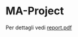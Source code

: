 # MA-Project
Per dettagli vedi [report.pdf](https://github.com/NicolasCola7/MA-Project/blob/main/report.pdf)
